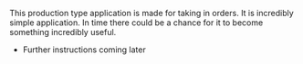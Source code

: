 This production type application is made for taking in orders. It is incredibly simple application.
In time there could be a chance for it to become something incredibly useful.

- Further instructions coming later
